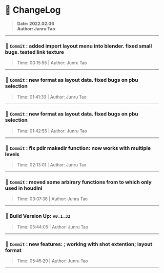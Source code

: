 # :hammer: ChangeLog
> __Date: 2022.02.06__<br>
> __Author: Junru Tao__<br>
---

### :electric_plug: `Commit` : added import layout menu into blender. fixed small bugs. tested link texture
> Time: 00:15:55 | Author: Junru Tao
---
### :electric_plug: `Commit` : new format  as layout data. fixed bugs on pbu selection
> Time: 01:41:30 | Author: Junru Tao
---
### :electric_plug: `Commit` : new format  as layout data. fixed bugs on pbu selection
> Time: 01:42:55 | Author: Junru Tao
---
### :electric_plug: `Commit` : fix pdir makedir function: now works with multiple levels
> Time: 02:13:01 | Author: Junru Tao
---
### :electric_plug: `Commit` : moved some arbirary functions from  to  which only used in houdini
> Time: 03:07:38 | Author: Junru Tao
---
### :electric_plug: Build Version Up: `v0.1.32`
> Time: 05:44:05 | Author: Junru Tao
---


### :electric_plug: `Commit` : new features: ; working with shot extention; layout format
> Time: 05:45:29 | Author: Junru Tao
---
